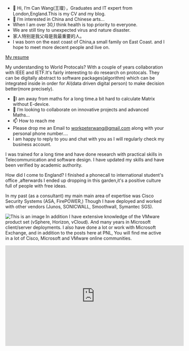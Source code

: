 - 👋 Hi, I’m Can Wang(王璨），Graduates and IT expert from London,England.This is my CV and my blog.
- 👀 I’m interested in China and Chinese arts...
- When I am over 30,I think health is top priority to everyone.
- We are still tiny to unexpected virus and nature disaster.
-   家人特别是我父母是我最重要的人。
-  I was born on the east coast of China,a small family on East Coast. and I hope to meet more decent people and live on.

<a href="https://www.linkedin.com/in/can-wang-391b831a5/">My resume</a>

My understanding to World Protocals?
With a couple of years collaboration with IEEE and IETF.It's fairly interesting to do research on protocals.
They can be digitally abstract to software packages(algorithm) which can be integrated inside in order for AI(data driven digital person) to make decision better(more precisely).

- 🌱I am away from maths for a long time.a bit hard to calculate Matrix without E-device.
- 💞️ I’m looking to collaborate on innovative projects and advanced Maths...
- 📫 How to reach me 
- Please drop me an Email to workpeterwang@gmail.com along with your personal phone number....
- I am happy to reply to you and chat with you as I will regularly check my business account.

I was trained for a long time and have done research with practical skills in Telecommunication and software design.
I have updated my skills and have been verified by academic authority.

How did I come to England?
I finished a phonecall to international student's office ,afterwards I ended up dropping in this garden,it's a positive culture full of people with free ideas.

In my past (as a consultant) my main main area of expertise was Cisco Security Systems (ASA, FirePOWER,) Though I have deployed and worked with other vendors (Junos, SONICWALL, Smoothwall, Symantec SGS).

![This is an image](https://www.petenetlive.com/wp-content/uploads/2015/09/firewall-deployment-s-300x169.jpg)
In addition I have extensive knowledge of the VMware product set (vSphere, Horizon, vCloud). And many years in Microsoft client/server deployments.
I also have done a lot or work with Microsoft Exchange, and in addition to the posts here at PNL, You will find me active in a lot of Cisco, Microsoft and VMware online communities.

<iframe width="560" height="315" src="https://www.youtube.com/embed/femWpUQRKFY" title="YouTube video player" frameborder="0" allow="accelerometer; autoplay; clipboard-write; encrypted-media; gyroscope; picture-in-picture" allowfullscreen></iframe>


<!---
CanWang1987/CanWang1987 is a ✨ special ✨ repository because its `README.md` (this file) appears on your GitHub profile.
You can click the Preview link to take a look at your changes.
--->
